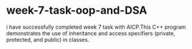 # week-7-task-oop-and-DSA
i have successfully completed week 7 task with AICP.This C++ program demonstrates the use of inheritance and access specifiers (private, protected, and public) in classes. 
